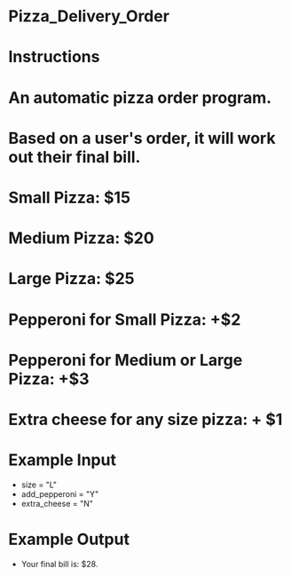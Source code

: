# Pizza_Delivery_Order
# Instructions
# An automatic pizza order program. 
# Based on a user's order, it will work out their final bill. 
# Small Pizza: $15
# Medium Pizza: $20
# Large Pizza: $25
# Pepperoni for Small Pizza: +$2
# Pepperoni for Medium or Large Pizza: +$3
# Extra cheese for any size pizza: + $1
#  Example Input
- size = "L"
- add_pepperoni = "Y"
- extra_cheese = "N"
# Example Output
- Your final bill is: $28.
  
